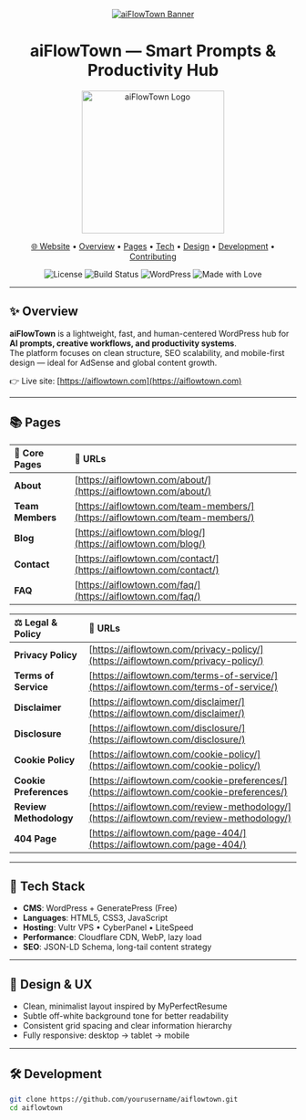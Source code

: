 <!-- README.md for aiFlowTown -->

<p align="center">
  <a href="https://aiflowtown.com">
    <img src="https://aiflowtown.com/wp-content/uploads/2025/10/project_aiflowtown_banner-1.webp" alt="aiFlowTown Banner">
  </a>
</p>

<h1 align="center">aiFlowTown — Smart Prompts & Productivity Hub</h1>

<p align="center">
  <a href="https://aiflowtown.com">
    <img src="[https://aiflowtown.com/wp-content/uploads/2025/10/aiflowtown-logo-v2.webp](https://aiflowtown.com/wp-content/uploads/2025/10/aiflowtown_logo_v4.webp)" alt="aiFlowTown Logo" width="250">
  </a>
</p>
<p align="center">
  <a href="https://aiflowtown.com">🌐 Website</a> •
  <a href="#-overview">Overview</a> •
  <a href="#-pages">Pages</a> •
  <a href="#-tech-stack">Tech</a> •
  <a href="#-design--ux">Design</a> •
  <a href="#-development">Development</a> •
  <a href="#-contributing">Contributing</a>
</p>

<p align="center">
  <img alt="License" src="https://img.shields.io/badge/License-MIT-green">
  <img alt="Build Status" src="https://img.shields.io/badge/Status-Building-blue">
  <img alt="WordPress" src="https://img.shields.io/badge/WordPress-GeneratePress%20Free-21759B">
  <img alt="Made with Love" src="https://img.shields.io/badge/Made%20with-❤️-ff69b4">
</p>

---

## ✨ Overview
**aiFlowTown** is a lightweight, fast, and human-centered WordPress hub for **AI prompts, creative workflows, and productivity systems**.  
The platform focuses on clean structure, SEO scalability, and mobile-first design — ideal for AdSense and global content growth.

👉 Live site: [https://aiflowtown.com](https://aiflowtown.com)

---

## 📚 Pages

<p align="center">

| 🧭 Core Pages | 🔗 URLs |
|:--------------|:--------------------------------|
| **About** | [https://aiflowtown.com/about/](https://aiflowtown.com/about/) |
| **Team Members** | [https://aiflowtown.com/team-members/](https://aiflowtown.com/team-members/) |
| **Blog** | [https://aiflowtown.com/blog/](https://aiflowtown.com/blog/) |
| **Contact** | [https://aiflowtown.com/contact/](https://aiflowtown.com/contact/) |
| **FAQ** | [https://aiflowtown.com/faq/](https://aiflowtown.com/faq/) |

| ⚖️ Legal & Policy | 🔗 URLs |
|:-------------------|:--------------------------------|
| **Privacy Policy** | [https://aiflowtown.com/privacy-policy/](https://aiflowtown.com/privacy-policy/) |
| **Terms of Service** | [https://aiflowtown.com/terms-of-service/](https://aiflowtown.com/terms-of-service/) |
| **Disclaimer** | [https://aiflowtown.com/disclaimer/](https://aiflowtown.com/disclaimer/) |
| **Disclosure** | [https://aiflowtown.com/disclosure/](https://aiflowtown.com/disclosure/) |
| **Cookie Policy** | [https://aiflowtown.com/cookie-policy/](https://aiflowtown.com/cookie-policy/) |
| **Cookie Preferences** | [https://aiflowtown.com/cookie-preferences/](https://aiflowtown.com/cookie-preferences/) |
| **Review Methodology** | [https://aiflowtown.com/review-methodology/](https://aiflowtown.com/review-methodology/) |
| **404 Page** | [https://aiflowtown.com/page-404/](https://aiflowtown.com/page-404/) |

</p>

---

## 🧱 Tech Stack
- **CMS**: WordPress + GeneratePress (Free)  
- **Languages**: HTML5, CSS3, JavaScript  
- **Hosting**: Vultr VPS • CyberPanel • LiteSpeed  
- **Performance**: Cloudflare CDN, WebP, lazy load  
- **SEO**: JSON-LD Schema, long-tail content strategy  

---

## 🎨 Design & UX
- Clean, minimalist layout inspired by MyPerfectResume  
- Subtle off-white background tone for better readability  
- Consistent grid spacing and clear information hierarchy  
- Fully responsive: desktop → tablet → mobile  

---

## 🛠 Development

```bash
git clone https://github.com/yourusername/aiflowtown.git
cd aiflowtown
